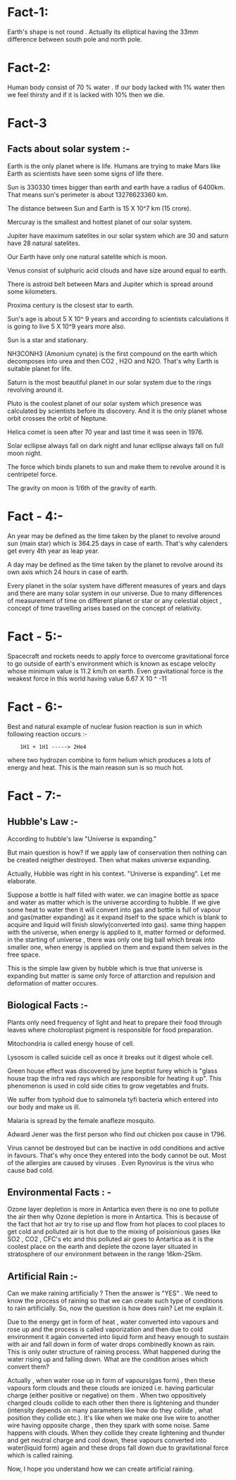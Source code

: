 # Fact-1:

Earth's shape is not round . Actually its elliptical having the 33mm difference between south pole and north pole.

# Fact-2:

Human body consist of 70 % water . If our body lacked with 1% water then we feel thirsty and if it is lacked with 10% then we die.

# Fact-3

## Facts about solar system :- 

Earth is the only planet where is life. Humans are trying to make Mars like Earth as scientists have seen some signs of life there.

Sun is 330330 times bigger than earth and earth have a radius of 6400km. That means sun's perimeter is about 13276623360 km.

The distance between Sun and Earth is 15 X 10^7 km (15 crore).

Mercuray is the smallest and hottest planet of our solar system.

Jupiter have maximum satelites in our solar system which are 30 and saturn have 28 natural satelites.

Our Earth have only one natural satelite which is moon.

Venus consist of sulphuric acid clouds and have size around equal to earth.

There is astroid belt between Mars and Jupiter which is spread around some kilometers.

Proxima century is the closest star to earth.

Sun's age is about 5 X 10^ 9 years and according to scientists calculations it is going to live 5 X 10^9 years more also.

Sun is a star and stationary.

NH3CONH3 (Amonium cynate) is the first compound on the earth which decomposes into urea and then CO2 , H2O and N2O. That's why Earth is suitable planet for life.

Saturn is the most beautiful planet in our solar system due to the rings revolving around it.

Pluto is the coolest planet of our solar system which presence was calculated by scientists before its discovery. And it is the only planet whose orbit crosses the orbit of Neptune.

Helica comet is seen after 70 year and last time it was seen in 1976.

Solar ecllipse always fall on dark night and lunar ecllipse always fall on full moon night.

The force which binds planets to sun and make them to revolve around it is centripetel force.

The gravity on moon is 1/6th of the gravity of earth.

# Fact - 4:-

An year may be defined as the time taken by the planet to revolve around sun (main star) which is 364.25 days in case of earth. That's why calenders get every 4th year as leap year.

A day may be defined as the time taken by the planet to revolve around its own axis which 24 hours in case of earth.

Every planet in the solar system have different measures of years and days and there are many solar system in our universe.
Due to many differences of measurement of time on different planet or star or any celestial object , concept of time travelling arises based on the concept of relativity.

# Fact - 5:-

Spacecraft and rockets needs to apply force to overcome gravitational force to go outside of earth's environment which is known as escape velocity whose minimum value is 11.2 km/h on earth. Even gravitational force is the weakest force in this world having value 6.67 X 10 ^ -11

# Fact - 6:-

Best and natural example of nuclear fusion reaction is sun in which following reaction occurs :- 

        1H1 + 1H1 -----> 2He4
        
where two hydrozen combine to form helium which produces a lots of energy and heat. This is the main reason sun is so much hot.

# Fact - 7:-

## Hubble's Law :-

According to hubble's law "Universe is expanding." 

But main question is how? If we apply law of conservation then nothing can be created neigther destroyed. Then what makes universe expanding.

Actually,  Hubble was right in his context. "Universe is expanding". Let me elaborate.

Suppose a bottle is half filled with water. we can imagine bottle as space and water as matter which is the universe according to hubble. If we give some heat to water then it will convert into gas and bottle is full of vapour and gas(matter expanding) as it expand itself to the space which is blank to acquire and liquid will finish slowly(converted into gas). same thing happen with the universe, when energy is applied to it, matter formed or deformed. in the starting of universe , there was only one big ball  which break into smaller one, when energy is applied on them and expand them selves in the free space.

This is the simple law given by hubble which is true that universe is expanding but matter is same only force of attarction and repulsion and deformation of matter occures. 


## Biological Facts :-

Plants only need frequency of light and heat to prepare their food through leaves where choloroplast pigment is responsible for food preparation.

Mitochondria is called energy house of cell.

Lysosom is called suicide cell as once it breaks out it digest whole cell.

Green house effect was discovered by june beptist furey which is "glass house trap the infra red rays which are responsible for heating it up". This phenomenon is used in cold side cities to grow vegetables and fruits. 

We suffer from typhoid due to salmonela tyfi bacteria which entered into our body and make us ill.

Malaria is spread by the female anafleze mosquito.

Adward Jener was the first person who find out chicken pox cause in 1796.

Virus cannot be destroyed but can be inactive in odd conditions and active in favours. That's why once they entered into the body cannot be out. Most of the allergies are caused by viruses . Even Rynovirus is the virus who cause bad cold.

## Environmental Facts : - 

Ozone layer depletion is more in Antartica even there is no one to pollute the air then why Ozone depletion is more in Antartica. This is because of the fact that hot air try to rise up and flow from hot places to cool places to get cold and polluted air is hot due to the mixing of poisionious gases like SO2 , CO2 , CFC's etc and this polluted air goes to Antartica as it is the coolest place on the earth and deplete the ozone layer situated in stratosphere of our environment between in the range 16km-25km.

## Artificial Rain :-

Can we make raining artificially ? Then the answer is "YES" . We need to know the process of raining so that we can create such type of conditions to rain artificially. So, now the question is how does rain? Let me explain it.

Due to the energy get in form of heat , water converted into vapours and rose up and the process is called vaporization and then due to cold environment it again converted into liquid form and heavy enough to sustain with air and fall down in form of water drops combinedly known as rain. This is only outer structure of raining process. What happened during the water rising up and falling down. What are the condition arises which convert them?

Actually , when water rose up in form of vapours(gas form) , then these vapours form clouds and these clouds are ionized i.e. having particular charge (either positive or negative) on them . When two oppositively charged clouds collide to each other then there is lightening and thunder (intensity depends on many parameters like how do they collide , what position they collide etc.). It's like when we make one live wire to another wire having opposite charge , then they spark with some noise. Same happens with clouds. When they collide they create lightening and thunder and get neutral charge and cool down, these vapours converted into water(liquid form) again and these drops fall down due to gravitational force which is called raining. 

Now, I hope you understand how we can create artificial raining.




      











